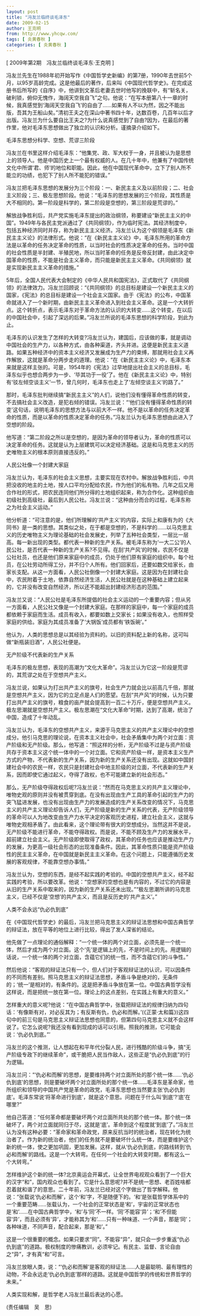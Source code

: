 ```yaml
---
layout: post
title: "冯友兰临终谈毛泽东"
date: 2009-02-15
author: 王克明
from: http://www.yhcqw.com/
tags: [ 炎黄春秋 ]
categories: [ 炎黄春秋 ]
---
```



[ 2009年第2期　冯友兰临终谈毛泽东·王克明 ]


冯友兰先生在1988年初开始写作《中国哲学史新编》的第7册，1990年去世前5个月，以95岁高龄完成。这是他最后的著作，后来叫《中国现代哲学史》。在完成这册书后所写的《自序》中，他讲到文革后老妻去世时他写的挽联中，有“斩名关，破利锁，俯仰无愧作，海阔天空我自飞”之句。他说：“在写本册第八十一章的时候，我真感觉到‘海阔天空我自飞’的自由了……如果有人不以为然，因之不能出版，吾其为王船山矣。”清初王夫之在深山中著书四十年，达数百卷，几百年以后才出版。冯友兰为什么要自比王夫之?为什么说真感觉到了自由?因为，在最后的著作里，他对毛泽东思想做出了独立的认识和分析。谨摘录介绍如下。

毛泽东思想分科学、空想、荒谬三阶段


冯友兰在书里这样介绍毛泽东：“他集党、政、军大权于一身，并且被认为是思想上的领导人。他是中国历史上一个最有权威的人。在几十年中，他兼有了中国传统文化中所谓‘君、师’的地位和职能。因此，他在中国现代革命中，立下了别人所不能立的功绩，也犯下了别人所不能犯的错误。”


冯友兰把毛泽东思想的发展分为三个阶段：一、新民主主义及以前阶段；二、社会主义阶段；三、极左思想阶段。他说：“毛泽东的思想发展的三个阶段，其性质是大不相同的。第一阶段是科学的，第二阶段是空想的，第三阶段是荒谬的。”


解放战争胜利后，共产党实施毛泽东提出的政治纲领，称要建设“新民主主义的中国”。1949年与各民主党派通过了《共同纲领》，作为临时宪法。其经济制度中，包括五种经济同时并存，称为新民主主义经济。冯友兰认为这个纲领是毛泽东《新民主主义论》的法律形式。他说：“在《新民主主义论》中，毛泽东所用的革命方法是以革命的任务决定革命的性质，以当时社会的性质决定革命的任务。当时中国的社会性质是半封建、半殖民地，所以当时革命的任务是反帝反封建，由此决定中国革命的性质，不能是社会主义革命，而只能是新民主主义革命。《共同纲领》就是实现新民主主义革命的措施。”


5年后，全国人民代表大会制定的《中华人民共和国宪法》，正式取代了《共同纲领》的法律效力。冯友兰回顾说：“《共同纲领》的总目标是建设一个新民主主义的国家，《宪法》的总目标是建设一个社会主义国家。由于《宪法》的公布，中国革命就进入了一个新时期，由新民主主义革命进入到社会主义革命。这是一个大转折点。这个转折点，表示毛泽东对于革命方法的认识的大转变……这个转变，在以后的中国社会中，引起了深远的后果。”冯友兰所说的毛泽东思想的科学阶段，到此为止。


毛泽东的认识发生了怎样的大转变?冯友兰认为，建国后，应该做的事，就是调动中国社会的生产力，以各种方式，由各种渠道，齐头并进。这便是新民主主义道路。如果五种经济中的资本主义经济又发展成为生产力的束缚，那就用社会主义再作解放，这就是革命分两步走的道理。他说：“在《新民主主义论》中，毛泽东本来就是这样主张的。可是，1954年的《宪法》过早地提出社会主义的总目标，毛泽东似乎也想合两步为一步、‘毕其功于一役’了。他在《新民主主义论》中，特别有‘驳左倾空谈主义’一节，曾几何时，毛泽东也走上了‘左倾空谈主义’的路了。”


那时，毛泽东批判继续搞“新民主主义”的人们，说他们没有懂得革命性质的转变，不去搞社会主义改造，是犯右倾的错误。冯友兰说：“‘他们没有懂得革命性质的转变’这句话，说明毛泽东的思想方法与以前大不一样。他不是以革命的任务决定革命的性质，而是以革命的性质决定革命的任务。”冯友兰认为毛泽东思想由此进入了空想的阶段。


他写道：“第二阶段之所以是空想的，是因为革命的领导者认为，革命的性质可以决定革命的任务。这就是认为上层建筑可以决定经济基础。这是和马克思主义的历史唯物主义的根本原则直接违反的。”

人民公社像一个封建大家庭


冯友兰认为，毛泽东的社会主义思想，主要实现在农村中。解放战争胜利后，中共把没收的地主的土地，按人口平均分配给农民，作为他们的私有物。几年之后又用合作社的形式，把农民连同他们所分得的土地组织起来，称为合作化。这种组织由初级社到高级社，最后到人民公社。冯友兰说：“这种由分而合的过程，毛泽东称之为社会主义运动。”


他分析道：“可注意的是，他们所理解的‘共产主义’的内容，实际上和康有为的《大同书》是一类的思想。其类似之处，在于都是空想的，不是科学的……以马克思主义的历史唯物主义为理论基础的社会发展史，列举了五种社会类型，一层比一层高。每一新出现的类型。都代表一种新的生产关系。被毛泽东称为‘一大二公’的人民公社，是否代表一种新的生产关系?不见得。在刮‘共产风’的时候，农民不仅是公社社员，也还是他们原来家庭中的成员，仍处于他们原有家庭的组织中。每个社员，在公社劳动所得工分，并不归个人所有。他们回家后，还要如数交给家长，由家长支配。从这一方面看，人民公社倒像一个封建大家庭。这是因为在封建社会中，农民附着于土地，依靠自然经济生活，人民公社就是在这种基础上建立起来的，它并没有改变自然经济，所以还不能超出封建经济形态的范围。”


冯友兰又说：“人民公社是毛泽东所提倡的社会主义运动的一个重要内容；但从另一方面看，人民公社又像是一个封建大家庭。在那样的家庭中，每一个家庭的成员都依赖于家庭而生活。成员有收入，都要如数上交家长；如果没有收入，也照样受家庭的供给。家庭为其成员准备了‘大锅饭’成员都有‘铁饭碗’。”

他认为，人类的思想总是以其经验为资料的。以旧的资料配上新的名称，这可叫做“新瓶装旧酒”，人民公社便是。

无产阶级不代表新的生产关系

毛泽东的极左思想，表现的高潮为“文化大革命”。冯友兰认为它这一阶段是荒谬的，其荒谬之处在于空想共产主义。


冯友兰说，如果认为打出共产主义的旗号，社会生产力就会比以前高几千倍，那就是空想共产主义，因为它的立足点是人们的愿望。在刮“共产风”的时候，认为只要打出共产主义的旗号，粮食的亩产就会提高到一百二十万斤，便是空想共产主义。极左思潮就是空想共产主义。极左思潮在“文化大革命”时期，达到了高潮，统治了中国，造成了十年动乱。


冯友兰认为，毛泽东的空想共产主义，来源于马克思主义的共产主义理论中的空想成分。他引马克思的理论说，在资本主义社会中，社会矛盾集中为两个对立面：资产阶级和无产阶级。那么，他写道：“照这样的分析，无产阶级不过是与资产阶级共存于资本主义这个统一体中的一个对立面。它和资产阶级一样，是资本主义生产方式的产物，不代表新的生产关系，因为新的生产关系还没有出现。这就如中国封建社会中的农民一样，农民只是封建社会中地主阶级的对立面，不代表新的生产关系，因而即使它通过起义，夺得了政权，也不可能建立新的社会形态。”


那么，无产阶级夺得政权后呢?冯友兰说：“然而在马克思主义的共产主义理论中，唯物史观的原则并没有被贯穿到底。在没有出现由生产工具的革命引起的生产力的突飞猛进发展，也没有出现由生产力的发展造成的生产关系改变的情况下，马克思主义的共产主义理论却告诉人们，无产阶级是新的生产关系的代表，无产阶级领导的革命可以人为地改变由生产力水平决定的客观历史进程，建立社会主义，这就与唯物史观相矛盾了。由此看来，这个理论带有很大的空想成分。当然这并不是说，无产阶级不能进行革命，不能夺得政权。而是说，不能不顾及生产力的发展水平，超前建立社会主义。无产阶级即使取得了政权，其革命的任务也应该是推动生产力的发展，为更高一级社会形态的出现准备条件。因此，其革命性质只能是资产阶级性的民主主义革命，在中国就是新民主主义革命。在这个问题上，只能遵循历史发展的客观规律，不能靠空想办事情。”


冯友兰认为，空想的东西，是经不起实践的考验的。中国的空想共产主义，经不起实践的考验，所以要改革。他说：“空想家的空想也是有内容的，不过它的内容是从旧的生产关系中取来的，因为新的生产关系还未出现。”“极左思潮所讲的马克思主义，已经不仅是‘空想’的共产主义，而且是反历史的‘共产主义’。”

人类不会永远“仇必仇到底”

在《中国现代哲学史》的最后，冯友兰把马克思主义的辩证法思想和中国古典哲学的辩证法，放在平等的地位上进行比较，得出了发人深省的结论。


他先做了一点理论的通俗解释：“一个统一体的两个对立面，必须先是一个统一体，然后才成为两个对立面。这个‘先’是逻辑上的先，不是时间上的先。用逻辑的话说，一个统一体的两个对立面，含蕴它们的统一性，而不含蕴它们的斗争性。”


然后他说：“客观的辩证法只有一个，但人们对于客观辩证法的认识，可以因条件的不同而有差别。照马克思主义的辩证法思想，矛盾斗争是绝对的，无条件的；‘统一’是相对的，有条件的。这是把矛盾斗争放在第一位。中国古典哲学没有这样说，而是把统一放在第一位。理论上的这点差别，在实践上有重大的意义。”


怎样重大的意义呢?他说：“在中国古典哲学中，张载把辩证法的规律归纳为四句话：‘有像斯有对，对必反其为；有反斯有仇，仇必和而解。’(《正蒙·太和篇》)这四句中的前三句是马克思主义辩证法思想也同意的，但第四句马克思主义就不会这样说了。它怎么说呢?我还没有看到现成的话可以引用。照我的推测，它可能会说：‘仇必仇到底。”’

冯友兰的这个推测，让人想起在和平年代分裂人民，进行残酷的阶级斗争，搞“无产阶级专政下的继续革命”，或干脆把人民当作敌人，这些正是“仇必仇到底”的行为逻辑。


冯友兰问：“‘仇必和而解’的思想，是要维持两个对立面所处的那个统一体……‘仇必仇到底’的思想，则是要破坏两个对立面所处的那个统一体……毛泽东是革命家，他所组织和领导的中国共产党是革命的政党，毛泽东思想也当然要主张‘仇必仇到底’。毛泽东常说‘将革命进行到底’，就是这个意思。问题在于什么叫‘到底’?‘底’在哪里?”


他自己答道：“任何革命都是要破坏两个对立面所共处的那个统一体。那个统一体破坏了，两个对立面就同归于尽，这就是‘底’。革命到这个程度就‘到底’了。”冯友兰认为没有这种必要：“革命家和革命政党，原来反抗当时的统治者，现在转化为统治者了。作为新的统治者，他们的任务就不是要破坏什么统一体，而是要维护这个新的统一体，使之更加巩固，更加发展。这样，就从‘仇必仇到底，的路线转到‘仇必和而解’的路线。这是一个大转弯。在任何一个社会的大转变时期，都有这么一个大转弯。”


怎样维护这个新的统一体?北京奥运会开幕式，让全世界电视观众看到了一个巨大的汉字“和”，国内观众也看到了。它是什么意思呢?并不是统一思想、老百姓啥都忍着就和谐了的意思。二十年前，冯友兰已经对这个字做出了哲学解释。他说：“张载说‘仇必和而解’，这个‘和’字，不是随便下的。‘和’是张载哲学体系中的一个重要范畴……张载认为，一个社会的正常状态是‘和’，宇宙的正常状态也是‘和’……在中国古典哲学中，‘和’与‘同’不一样。‘同’不能容‘异’；‘和’不但能容‘异’，而且必须有‘异’，才能称其为‘和’……只有一种味道、一个声音，那是‘同’；各种味道，不同声音，配合起来，那是‘和’。”


这是一个很重要的概念。如果只要求“同”。不能容“异”，就只会一步步重返“仇必仇到底”的道路。极权制度的惨痛教训，必须牢记。有民主、监督、言论自由之“异”，才有真“和”可言。


冯友兰放眼人类，说：“‘仇必和而解’是客观的辩证法……人是最聪明、最有理性的动物，不会永远走‘仇必仇到底’那样的道路。这就是中国哲学的传统和世界哲学的未来。”

人类实现和解，是哲学老人冯友兰最后表达的心愿。

(责任编辑　吴　思)


